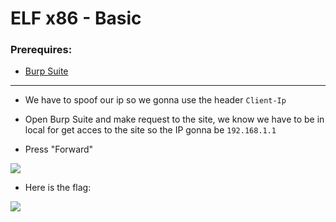 # ELF x86 - Basic

### Prerequires:

- <a href="https://portswigger.net/burp/releases/professional-community-2021-5-1" rel="nofollow">Burp Suite</a>

-----------------

- We have to spoof our ip so we gonna use the header `Client-Ip`

- Open Burp Suite and make request to the site, we know we have to be in local for get acces to the site so the IP gonna be `192.168.1.1`

- Press "Forward"

<img src="https://cdn.discordapp.com/attachments/804801385240723519/849283291545731092/unknown.png">

- Here is the flag:

<img src="https://cdn.discordapp.com/attachments/804801385240723519/849283571192561734/unknown.png">
